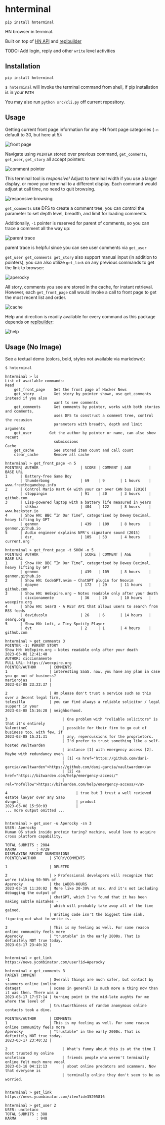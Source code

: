 # hnterminal

`pip install hnterminal`

HN browser in terminal.

Built on top of [HN API](https://github.com/HackerNews/API) and [replbuilder](https://github.com/Aperocky/replbuilder)

TODO: Add login, reply and other `write` level activities

## Installation

`pip install hnterminal`

`$ hnterminal` will invoke the terminal command from shell, if pip installation is in your `PATH`

You may also run `python src/cli.py` off current repository.

## Usage

Getting current front page information for any HN front page categories (`-n` default to 30, but here at 5):

![front page](images/get_front_page.jpg)

Navigate using `POINTER` stored over previous command, `get_comments`, `get_user`, `get_story` all accept pointers:

![comment pointer](images/get_comments.jpg)

This terminal tool is *responsive!* Adjust to terminal width if you use a larger display, or move your terminal to a different display. Each command would adjust at call time, no need to quit browsing.

![responsive browsing](images/responsive_term.jpg)

`get_comments` use DFS to create a comment tree, you can control the parameter to set depth level, breadth, and limit for loading comments.

Additionally, `-1` pointer is reserved for parent of comments, so you can trace a comment all the way up:

![parent trace](images/parent_trace.jpg)

parent trace is helpful since you can see user comments via `get_user`

`get_user get_comments get_story` also support manual input (in addition to pointers), you can also utilize `get_link` on any previous commands to get the link to browser:

![aperocky](images/aperocky.jpg)

All story, comments you see are stored in the cache, for instant retrieval. However, each `get_front_page` call would invoke a call to front page to get the most recent list and order.

![cache](images/cache.jpg)

Help and direction is readily available for every command as this package depends on [replbuilder](https://github.com/Aperocky/replbuilder):

![help](images/get_help.jpg)

## Usage (No Image)

See a textual demo (colors, bold, styles not available via markdown):

```
$ hnterminal

hnterminal > ls
List of available commands:
Read
    get_front_page    Get the front page of Hacker News
    get_story         Get story by pointer shown, use get_comments instead if you also
                      want to see comments
    get_comments      Get comments by pointer, works with both stories and comments,
                      uses DFS to construct a comment tree, control the recusion
                      parameters with breadth, depth and limit arguments
    get_user        Get the author by pointer or name, can also show recent
                      submissions
Cache
    get_cache         See stored item count and call count
    clear_cache       Remove all cache

hnterminal > get_front_page -n 5
POINTER| AUTHOR                   | SCORE | COMMENT | AGE        | BASE URL
1      | Battery-free Game Boy
       | thunderbong              | 69    | 9       | 1 hours    | www.freethegameboy.info
2      | Control Mario Kart 64 with your car over CAN bus (2016)
       | stoppingin               | 91    | 30      | 3 hours    | github.com
3      | Lisp-powered laptop with a battery life measured in years
       | shkhuz                   | 404   | 122     | 8 hours    | www.hackster.io
4      | Show HN: BBC “In Our Time”, categorised by Dewey Decimal, heavy lifting by GPT
       | genmon                   | 439   | 109     | 8 hours    | genmon.github.io
5      | Audio engineer explains NPR's signature sound (2015)
       | dsr_                     | 105   | 53      | 4 hours    | current.org

hnterminal > get_front_page -t SHOW -n 5
POINTER| AUTHOR                   | SCORE | COMMENT | AGE        | BASE URL
1      | Show HN: BBC “In Our Time”, categorised by Dewey Decimal, heavy lifting by GPT
       | genmon                   | 439   | 109     | 8 hours    | genmon.github.io
2      | Show HN: CodeGPT.nvim – ChatGPT plugin for Neovim
       | dpayne                   | 172   | 29      | 11 hours   | github.com
3      | Show HN: WeExpire.org – Notes readable only after your death
       | ciccionamente            | 36    | 20      | 10 hours   | weexpire.org
4      | Show HN: SearQ - A REST API that allows users to search from RSS feeds
       | daviducolo               | 26    | 6       | 14 hours   | searq.org
5      | Show HN: Lofi, a Tiny Spotify Player
       | dvt                      | 2     | 1       | 4 hours    | github.com

hnterminal > get_comments 3
POINTER -1: PARENT STORY
Show HN: WeExpire.org – Notes readable only after your death
2023-03-08 12:41:40
AUTHOR: ciccionamente
FULL URL: https://weexpire.org
POINTER/AUTHOR      | COMMENTS
1                   | interesting SaaS. now, you have any plan in case you go out of business?
mariorojas          |
2023-03-08 23:22:37 |

2                   | Hm please don't trust a service such as this over a decent legal firm,
telesilla           | you can find always a reliable solicitor / legal support in your
2023-03-08 15:16:28 | neighborhood.

3                         | One problem with "reliable solicitors" is that it's entirely
ValentineC                | possible for their firm to go out of business too, with few, if
2023-03-08 15:21:31       | any, repercussions for the proprietors.
                          | I'd prefer to trust something like a self-hosted Vaultwarden
                          | instance [1] with emergency access [2]. Maybe with redundancy even.
                          | [1] <a href="https://github.com/dani-
                          | garcia/vaultwarden">https://github.com/dani-garcia/vaultwarden</a>
                          | [2] <a href="https://bitwarden.com/help/emergency-access/"
                          | rel="nofollow">https://bitwarden.com/help/emergency-access/</a>

4                               | true but I trust a well reviewed estate lawyer over any SaaS
dvngnt_                         | product
2023-03-08 15:50:03             |
... more output omitted ...


hnterminal > get_user -u Aperocky -sn 3
USER: Aperocky
Human OS stuck inside protein turing? machine, would love to acquire cross platform capability.

TOTAL SUBMITS : 2084
KARMA         : 4729
DISPLAYING RECENT SUBMISSIONS
POINTER/AUTHOR      | STORY/COMMENTS

1                   | DELETED

2                   | > Professional developers will recognize that we're talking 50-90% of
Aperocky            | the LABOR-HOURS
2023-03-19 11:20:02 | More like 20-30% at max. And it's not including debugging the output of
                    | chatGPT, which I've found that it has been making subtle mistakes -
                    | which will probably take away all of the time gained.
                    | Writing code isn't the biggest time sink, figuring out what to write is.

3                   | This is my feeling as well. For some reason online community feels more
Aperocky            | "trustable" in the early 2000s. That is definitely NOT true today.
2023-03-17 23:40:32 |


hnterminal > get_link
https://news.ycombinator.com/user?id=Aperocky

hnterminal > get_comments 3
PARENT COMMENT
-1                  | Overall things are much safer, but contact by scammers online (online
dataqat             | scams in general) is much more a thing now than it was then. There was a
2023-03-17 17:57:14 | turning point in the mid-late aughts for me where the level of
                    | trustworthiness of random anonymous online contacts took a dive.

POINTER/AUTHOR      | COMMENTS
1                   | This is my feeling as well. For some reason online community feels more
Aperocky            | "trustable" in the early 2000s. That is definitely NOT true today.
2023-03-17 23:40:32 |

2                         | What's funny about this is at the time I most trusted my online
uncletaco                 | friends people who weren't terminally online felt much more vocal
2023-03-18 04:12:13       | about online predators and scammers. Now that everyone is
                          | terminally online they don't seem to be as worried.


hnterminal > get_link
https://news.ycombinator.com/item?id=35205816

hnterminal > get_user 2
USER: uncletaco
TOTAL SUBMITS : 388
KARMA         : 948
```
